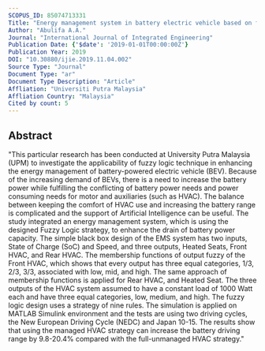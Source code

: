 ```yaml
---
SCOPUS_ID: 85074713331
Title: "Energy management system in battery electric vehicle based on fuzzy logic control to optimize the energy consumption in HVAC system"
Author: "Abulifa A.A."
Journal: "International Journal of Integrated Engineering"
Publication Date: {'$date': '2019-01-01T00:00:00Z'}
Publication Year: 2019
DOI: "10.30880/ijie.2019.11.04.002"
Source Type: "Journal"
Document Type: "ar"
Document Type Description: "Article"
Affliation: "Universiti Putra Malaysia"
Affliation Country: "Malaysia"
Cited by count: 5
---
```


## Abstract
"This particular research has been conducted at University Putra Malaysia (UPM) to investigate the applicability of fuzzy logic technique in enhancing the energy management of battery-powered electric vehicle (BEV). Because of the increasing demand of BEVs, there is a need to increase the battery power while fulfilling the conflicting of battery power needs and power consuming needs for motor and auxiliaries (such as HVAC). The balance between keeping the comfort of HVAC use and increasing the battery range is complicated and the support of Artificial Intelligence can be useful. The study integrated an energy management system, which is using the designed Fuzzy Logic strategy, to enhance the drain of battery power capacity. The simple black box design of the EMS system has two inputs, State of Charge (SoC) and Speed, and three outputs, Heated Seats, Front HVAC, and Rear HVAC. The membership functions of output fuzzy of the Front HVAC, which shows that every output has three equal categories, 1/3, 2/3, 3/3, associated with low, mid, and high. The same approach of membership functions is applied for Rear HVAC, and Heated Seat. The three outputs of the HVAC system assumed to have a constant load of 1000 Watt each and have three equal categories, low, medium, and high. The fuzzy logic design uses a strategy of nine rules. The simulation is applied on MATLAB Simulink environment and the tests are using two driving cycles, the New European Driving Cycle (NEDC) and Japan 10-15. The results show that using the managed HVAC strategy can increase the battery driving range by 9.8-20.4% compared with the full-unmanaged HVAC strategy."
